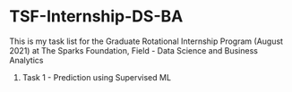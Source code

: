 # TSF-Internship-DS-BA
This is my task list for the Graduate Rotational Internship Program (August 2021) at The Sparks Foundation, Field - Data Science and Business Analytics
1. Task 1 - Prediction using Supervised ML
